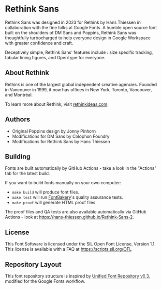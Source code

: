 

# Rethink Sans

Rethink Sans was designed in 2023 for Rethink by Hans Thiessen in collaboration with the fine folks at Google Fonts. A humble open source font built on the shoulders of DM Sans and Poppins, Rethink Sans was thoughtfully turbocharged to help everyone design in Google Workspace with greater confidence and craft.

Deceptively simple, Rethink Sans' features include : size specific tracking, tabular lining figures, and OpenType for everyone.


## About Rethink

Rethink is one of the largest global independent creative agencies. Founded in Vancouver in 1999, it now has offices in New York, Toronto, Vancouver, and Montréal.

To learn more about Rethink, visit [rethinkideas.com](https://rethinkideas.com)


## Authors

* Original Poppins design by Jonny Pinhorn
* Modifications for DM Sans by Colophon Foundry
* Modifications for Rethink Sans by Hans Thiessen 


## Building

Fonts are built automatically by GitHub Actions - take a look in the "Actions" tab for the latest build.

If you want to build fonts manually on your own computer:

* `make build` will produce font files.
* `make test` will run [FontBakery](https://github.com/googlefonts/fontbakery)'s quality assurance tests.
* `make proof` will generate HTML proof files.

The proof files and QA tests are also available automatically via GitHub Actions - look at https://hans-thiessen.github.io/Rethink-Sans-2.


## License

This Font Software is licensed under the SIL Open Font License, Version 1.1. This license is available with a FAQ at https://scripts.sil.org/OFL


## Repository Layout

This font repository structure is inspired by [Unified Font Repository v0.3](https://github.com/unified-font-repository/Unified-Font-Repository), modified for the Google Fonts workflow.
